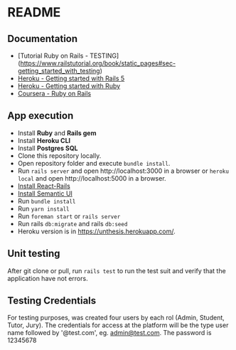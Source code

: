 # README

## Documentation


* [Tutorial Ruby on Rails - TESTING] (https://www.railstutorial.org/book/static_pages#sec-getting_started_with_testing)
* [Heroku - Getting started with Rails 5](https://devcenter.heroku.com/articles/getting-started-with-rails5)
* [Heroku - Getting started with Ruby](https://devcenter.heroku.com/articles/getting-started-with-ruby)
* [Coursera - Ruby on Rails](https://www.coursera.org/specializations/ruby-on-rails)

## App execution

* Install **Ruby** and **Rails gem**
* Install **Heroku CLI**
* Install **Postgres SQL**
* Clone this repository locally.
* Open repository folder and execute `bundle install`.
* Run `rails server` and open http://localhost:3000 in a browser or `heroku local` and open http://localhost:5000 in a browser.
* [Install React-Rails](https://github.com/reactjs/react-rails)
* [Install Semantic UI](https://github.com/ashtonthomas/sample-rails-react-semantic-ui-app)
* Run `bundle install`
* Run `yarn install`
* Run `foreman start` or `rails server`
* Run rails `db:migrate` and rails `db:seed`
* Heroku version is in https://unthesis.herokuapp.com/.

## Unit testing

After git clone or pull, run `rails test` to run the test suit and verify that the application have not errors.

## Testing Credentials

For testing purposes, was created four users by each rol (Admin, Student, Tutor, Jury). The credentials for access at the platform will be the type user name followed by '@test.com', eg. admin@test.com. The password is 12345678